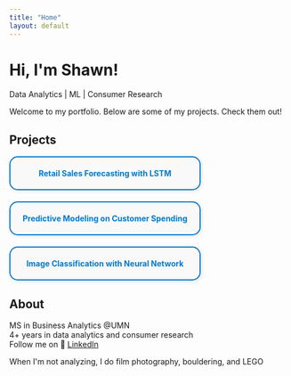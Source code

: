 ```yaml
---
title: "Home"
layout: default
---
```


# Hi, I'm Shawn!
Data Analytics | ML | Consumer Research

Welcome to my portfolio. Below are some of my projects. Check them out!

## Projects

<div style="display: flex; flex-wrap: wrap; gap: 20px;">

  <a href="projects/forecasting/index.md" style="flex:1; min-width:250px; max-width:300px; text-align:center; padding:20px; border:2px solid #007acc; border-radius:15px; background:#f9f9f9; color:#007acc; text-decoration:none; font-weight:bold; box-shadow:2px 2px 6px rgba(0,0,0,0.1);">
    Retail Sales Forecasting with LSTM
  </a>

  <a href="projects/predictive/index.md" style="flex:1; min-width:250px; max-width:300px; text-align:center; padding:20px; border:2px solid #007acc; border-radius:15px; background:#f9f9f9; color:#007acc; text-decoration:none; font-weight:bold; box-shadow:2px 2px 6px rgba(0,0,0,0.1);">
    Predictive Modeling on Customer Spending
  </a>

  <a href="projects/neuralnetwork/index.md" style="flex:1; min-width:250px; max-width:300px; text-align:center; padding:20px; border:2px solid #007acc; border-radius:15px; background:#f9f9f9; color:#007acc; text-decoration:none; font-weight:bold; box-shadow:2px 2px 6px rgba(0,0,0,0.1);">
    Image Classification with Neural Network
  </a>

</div>

## About
MS in Business Analytics @UMN  
4+ years in data analytics and consumer research  
Follow me on 🔗 [LinkedIn](https://www.linkedin.com/in/shang-chien-wang/)
  
When I'm not analyzing, I do film photography, bouldering, and LEGO  
